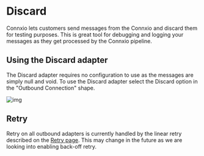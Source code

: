 # Discard

Connxio lets customers send messages from the Connxio and discard them for testing purposes. This is great tool for debugging and logging your messages as they get processed by the Connxio pipeline.

## Using the Discard adapter

The Discard adapter requires no configuration to use as the messages are simply null and void. To use the Discard adapter select the Discard option in the "Outbound Connection" shape.

![img](https://cmhpictsa.blob.core.windows.net/pictures/DiscardAdapterList.png?sv=2021-04-10&st=2022-10-21T10%3A03%3A31Z&se=2040-10-22T10%3A03%3A00Z&sr=b&sp=r&sig=VqqU9qSjV5lrUbFWVXTXkrq10%2FmJAJNYNLaTquvDVsg%3D)

## Retry

Retry on all outbound adapters is currently handled by the linear retry described on the [Retry page](/integrations/retry). This may change in the future as we are looking into enabling back-off retry.
